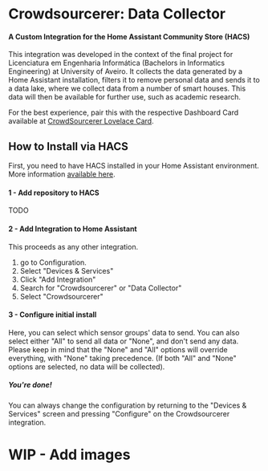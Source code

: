 # Crowdsourcerer: Data Collector
#### A Custom Integration for the Home Assistant Community Store (HACS)

This integration was developed in the context of the final project for Licenciatura em Engenharia Informática (Bachelors in Informatics Engineering) at University of Aveiro. 
It collects the data generated by a Home Assistant installation, filters it to remove personal data and sends it to a data lake, where we collect data from a number of smart houses. This data will then be available for further use, such as academic research.

For the best experience, pair this with the respective Dashboard Card available at [CrowdSourcerer Lovelace Card](https://github.com/CrowdSorcerer/crowdsourcerer-card).

## How to Install via HACS

First, you need to have HACS installed in your Home Assistant environment. More information [available here](https://hacs.xyz/docs/setup/prerequisites).

#### 1 - Add repository to HACS
TODO

#### 2 - Add Integration to Home Assistant
  This proceeds as any other integration.
  1. go to Configuration.
  2. Select "Devices & Services"
  3. Click "Add Integration"
  4. Search for "Crowdsourcerer" or "Data Collector"
  5. Select "Crowdsourcerer"
  
#### 3 - Configure initial install
  Here, you can select which sensor groups' data to send. You can also select either "All" to send all data or "None", and don't send any data.
Please keep in mind that the "None" and "All" options will override everything, with "None" taking precedence. (If both "All" and "None" options are selected, no data will be collected).
  
##### You're done! 
  You can always change the configuration by returning to the "Devices & Services" screen and pressing "Configure" on the Crowdsourcerer integration.
# WIP - Add images
